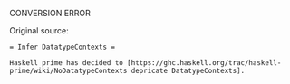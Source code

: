 CONVERSION ERROR

Original source:

```trac
= Infer DatatypeContexts =

Haskell prime has decided to [https://ghc.haskell.org/trac/haskell-prime/wiki/NoDatatypeContexts depricate DatatypeContexts].
```
